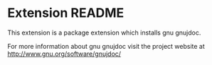 # Extension README

This extension is a package extension which installs gnu gnujdoc.

For more information about gnu gnujdoc visit the project website at
http://www.gnu.org/software/gnujdoc/

